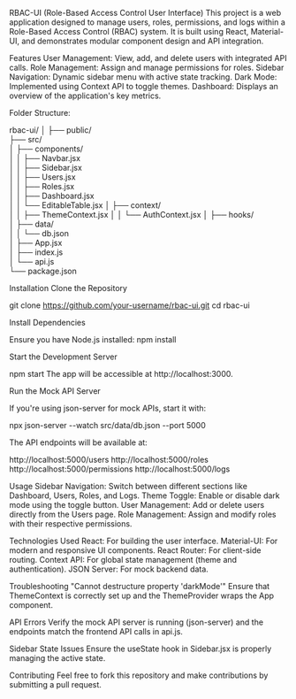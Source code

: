 RBAC-UI (Role-Based Access Control User Interface)
This project is a web application designed to manage users, roles, permissions, and logs within a Role-Based Access Control (RBAC) system. It is built using React, Material-UI, and demonstrates modular component design and API integration.

Features
User Management: View, add, and delete users with integrated API calls.
Role Management: Assign and manage permissions for roles.
Sidebar Navigation: Dynamic sidebar menu with active state tracking.
Dark Mode: Implemented using Context API to toggle themes.
Dashboard: Displays an overview of the application's key metrics.

Folder Structure:

rbac-ui/
│
├── public/                
├── src/                   
│   ├── components/        
│   │   ├── Navbar.jsx     
│   │   ├── Sidebar.jsx    
│   │   ├── Users.jsx      
│   │   ├── Roles.jsx      
│   │   ├── Dashboard.jsx  
│   │   └── EditableTable.jsx 
│   ├── context/           
│   │   ├── ThemeContext.jsx
│   │   └── AuthContext.jsx
│   ├── hooks/             
│   ├── data/              
│   │   └── db.json        
│   ├── App.jsx            
│   ├── index.js           
│   └── api.js            
└── package.json   

Installation
Clone the Repository

git clone https://github.com/your-username/rbac-ui.git
cd rbac-ui

Install Dependencies

Ensure you have Node.js installed:
npm install

Start the Development Server

npm start
The app will be accessible at http://localhost:3000.

Run the Mock API Server

If you're using json-server for mock APIs, start it with:

npx json-server --watch src/data/db.json --port 5000

The API endpoints will be available at:

http://localhost:5000/users
http://localhost:5000/roles
http://localhost:5000/permissions
http://localhost:5000/logs

Usage
Sidebar Navigation: Switch between different sections like Dashboard, Users, Roles, and Logs.
Theme Toggle: Enable or disable dark mode using the toggle button.
User Management: Add or delete users directly from the Users page.
Role Management: Assign and modify roles with their respective permissions.

Technologies Used
React: For building the user interface.
Material-UI: For modern and responsive UI components.
React Router: For client-side routing.
Context API: For global state management (theme and authentication).
JSON Server: For mock backend data.

Troubleshooting
"Cannot destructure property 'darkMode'"
Ensure that ThemeContext is correctly set up and the ThemeProvider wraps the App component.

API Errors
Verify the mock API server is running (json-server) and the endpoints match the frontend API calls in api.js.

Sidebar State Issues
Ensure the useState hook in Sidebar.jsx is properly managing the active state.

Contributing
Feel free to fork this repository and make contributions by submitting a pull request.
